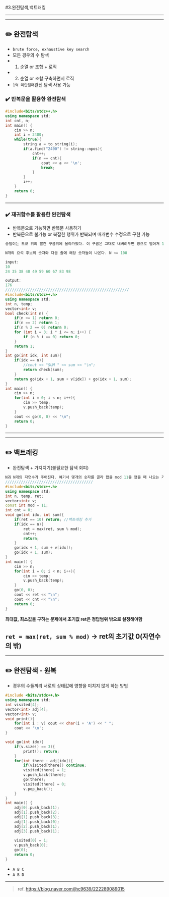 #3.완전탐색,백트래킹

---
---
## ✏️ 완전탐색
- `brute force, exhaustive key search`
- 모든 경우의 수 탐색
- 1. 순열 or 조합 + 로직
- 2. 순열 or 조합 구축하면서 로직
- `1억 미만일때`완전 탐색 사용 가능

### ✔️ 반복문을 활용한 완전탐색
```cpp
#include<bits/stdc++.h>
using namespace std;  
int cnt, n;
int main() {
	cin >> n;
	int i = 2400; 
	while(true){
		string a = to_string(i);
		if(a.find("2400") != string::npos){
			cnt++;
			if(n == cnt){
				cout << a << '\n';
				break;
			}  
		}
		i++; 
	} 
	return 0; 
} 
```

---
### ✔️ 재귀함수를 활용한 완전탐색
- 반복문으로 가능하면 반복문 사용하기
- 반복문으로 불가능 or 복잡한 행위가 반복되며 매개변수 수정으로 구현 가능

```cpp
승철이는 도쿄 위의 빨간 구름위에 올라가있다. 이 구름은 그대로 내버려두면 땅으로 떨어져 100만명의 사상자가 발생한다. 구름을 멈추는 방법은 구름의 특정 위치에 요석을 꽂으면 된다. 해당 위치에는 숫자가 표기가 되어있고 몇 개를 골라 숫자의 합이 “소수＂가 될 때 구름은 멈춘다. 총 몇 개의 경우의 수가 있는지 말하라.  

N개의 요석 후보의 숫자와 다음 줄에 해당 숫자들이 나온다. N <= 100 

input:
10
24 35 38 40 49 59 60 67 83 98

output:
176
///////////////////////////////////////////////////////
#include<bits/stdc++.h>
using namespace std; 
int n, temp;
vector<int> v;  
bool check(int n) { 
    if(n <= 1) return 0;
    if(n == 2) return 1; 
    if(n % 2 == 0) return 0;
    for (int i = 3; i * i <= n; i++) {
        if (n % i == 0) return 0;
    }
    return 1;
}
int go(int idx, int sum){
	if(idx == n){
		//cout << "SUM " << sum << "\n";
		return check(sum); 
	}
	return go(idx + 1, sum + v[idx]) + go(idx + 1, sum);
}
int main() {
	cin >> n;
	for(int i = 0; i < n; i++){
		cin >> temp;
		v.push_back(temp);
	}
	cout << go(0, 0) << "\n"; 
	return 0; 
}
```

---
---
## ✏️ 백트래킹

- 완전탐색 + 가지치기(불필요한 탐색 회피)

```cpp
N과 N개의 자연수가 주어진다. 여기서 몇개의 숫자를 골라 합을 mod 11을 했을 때 나오는 가장 큰수를 구하라.
///////////////////////////////////////
#include<bits/stdc++.h>
using namespace std; 
int n, temp, ret;
vector<int> v;   
const int mod = 11;
int cnt = 0;
void go(int idx, int sum){
	if(ret == 10) return; //백트래킹 추가
	if(idx == n){
		ret = max(ret, sum % mod); 
		cnt++;
		return;
	}
	go(idx + 1, sum + v[idx]);
	go(idx + 1, sum);
}
int main() {
	cin >> n;
	for(int i = 0; i < n; i++){
		cin >> temp;
		v.push_back(temp);
	}
	go(0, 0);
	cout << ret << "\n"; 
	cout << cnt << "\n";
	return 0; 
}
```
**최대값, 최소값을 구하는 문제에서 초기값 ret은 정답범위 밖으로 설정해야함**

**`ret = max(ret, sum % mod)` -> ret의 초기값 0(자연수의 밖)**
---
---
## ✏️ 완전탐색 - 원복
- 경우의 수들끼리 서로의 상태값에 영향을 미치지 않게 하는 방법

```cpp
#include <bits/stdc++.h>
using namespace std; 
int visited[4];
vector<int> adj[4]; 
vector<int> v; 
void print(){
	for(int i : v) cout << char(i + 'A') << " ";
	cout << '\n';
}

void go(int idx){ 
    if(v.size() == 3){
        print(); return;
    } 
	for(int there : adj[idx]){
		if(visited[there]) continue;
		visited[there] = 1; 
		v.push_back(there); 
		go(there);  
		visited[there] = 0;
		v.pop_back();
	} 
}
int main() { 
	adj[0].push_back(1);
	adj[1].push_back(2);
	adj[1].push_back(3); 
	adj[1].push_back(0);
	adj[2].push_back(1);
	adj[3].push_back(1); 
	
	visited[0] = 1;
	v.push_back(0);
	go(0);  
    return 0;
}
```
- `A B C`
- `A B D`




---
> ref. https://blog.naver.com/jhc9639/222289089015


